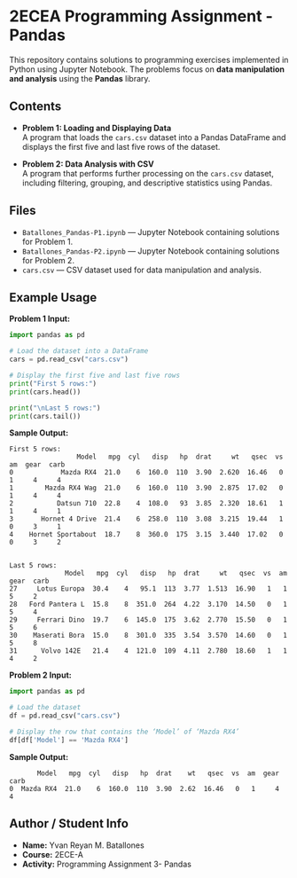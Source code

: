 # 2ECEA Programming Assignment - Pandas

This repository contains solutions to programming exercises implemented in Python using Jupyter Notebook. The problems focus on **data manipulation and analysis** using the **Pandas** library.

## Contents

* **Problem 1: Loading and Displaying Data**  
  A program that loads the `cars.csv` dataset into a Pandas DataFrame and displays the first five and last five rows of the dataset.

* **Problem 2: Data Analysis with CSV**  
  A program that performs further processing on the `cars.csv` dataset, including filtering, grouping, and descriptive statistics using Pandas.

## Files

* `Batallones_Pandas-P1.ipynb` — Jupyter Notebook containing solutions for Problem 1.  
* `Batallones_Pandas-P2.ipynb` — Jupyter Notebook containing solutions for Problem 2.  
* `cars.csv` — CSV dataset used for data manipulation and analysis.

## Example Usage

**Problem 1 Input:**

```python
import pandas as pd

# Load the dataset into a DataFrame
cars = pd.read_csv("cars.csv")

# Display the first five and last five rows
print("First 5 rows:")
print(cars.head())

print("\nLast 5 rows:")
print(cars.tail())
````

**Sample Output:**

```text
First 5 rows:
                 Model   mpg  cyl   disp   hp  drat     wt   qsec  vs  am  gear  carb
0            Mazda RX4  21.0    6  160.0  110  3.90  2.620  16.46   0   1     4     4
1        Mazda RX4 Wag  21.0    6  160.0  110  3.90  2.875  17.02   0   1     4     4
2           Datsun 710  22.8    4  108.0   93  3.85  2.320  18.61   1   1     4     1
3       Hornet 4 Drive  21.4    6  258.0  110  3.08  3.215  19.44   1   0     3     1
4    Hornet Sportabout  18.7    8  360.0  175  3.15  3.440  17.02   0   0     3     2


Last 5 rows:
              Model   mpg  cyl   disp   hp  drat     wt   qsec  vs  am  gear  carb
27     Lotus Europa  30.4    4   95.1  113  3.77  1.513  16.90   1   1     5     2
28   Ford Pantera L  15.8    8  351.0  264  4.22  3.170  14.50   0   1     5     4
29     Ferrari Dino  19.7    6  145.0  175  3.62  2.770  15.50   0   1     5     6
30    Maserati Bora  15.0    8  301.0  335  3.54  3.570  14.60   0   1     5     8
31      Volvo 142E   21.4    4  121.0  109  4.11  2.780  18.60   1   1     4     2
```

**Problem 2 Input:**

```python
import pandas as pd

# Load the dataset
df = pd.read_csv("cars.csv")

# Display the row that contains the ‘Model’ of ‘Mazda RX4’
df[df['Model'] == 'Mazda RX4']
```

**Sample Output:**

```text
       Model   mpg  cyl   disp   hp  drat    wt   qsec  vs  am  gear  carb
0  Mazda RX4  21.0    6  160.0  110  3.90  2.62  16.46   0   1     4     4
```

## Author / Student Info

* **Name:** Yvan Reyan M. Batallones
* **Course:** 2ECE-A
* **Activity:** Programming Assignment 3- Pandas

